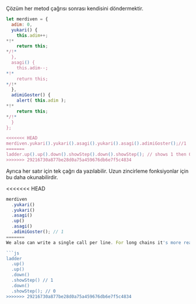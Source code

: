 Çözüm her metod çağrısı sonrası kendisini döndermektir.

```js run
let merdiven = {
  adim: 0,
  yukari() {
    this.adim++;
*!*
    return this;
*/!*
  },
  asagi() {
    this.adim--;
*!*
    return this;
*/!*
  },
  adimiGoster() {
    alert( this.adim );
*!*
    return this;
*/!*
  }
};

<<<<<<< HEAD
merdiven.yukari().yukari().asagi().yukari().asagi().adimiGoster();//1
=======
ladder.up().up().down().showStep().down().showStep(); // shows 1 then 0
>>>>>>> 29216730a877be28d0a75a459676db6e7f5c4834
```
Ayrıca her satır için tek çağrı da yazılabilir. Uzun zincirleme fonksiyonlar için bu daha okunabilirdir.

<<<<<<< HEAD
```js 
merdiven
  .yukari()
  .yukari()
  .asagi()
  .up()
  .asagi()
  .adimiGoster(); // 1
=======
We also can write a single call per line. For long chains it's more readable:

```js
ladder
  .up()
  .up()
  .down()
  .showStep() // 1
  .down()
  .showStep(); // 0
>>>>>>> 29216730a877be28d0a75a459676db6e7f5c4834
```
